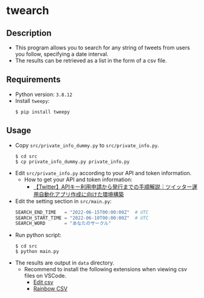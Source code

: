 # twearch
## Description
- This program allows you to search for any string of tweets from users you follow, specifying a date interval.
- The results can be retrieved as a list in the form of a csv file.

## Requirements
- Python version: `3.8.12`
- Install `tweepy`:
  ```
  $ pip install tweepy
  ```

## Usage
- Copy `src/private_info_dummy.py` to `src/private_info.py`.
  ```
  $ cd src
  $ cp private_info_dummy.py private_info.py
  ```
- Edit `src/private_info.py` according to your API and token information.
  - How to get your API and token information:
    - [【Twitter】APIキー利用申請から発行までの手順解説｜ツイッター運用自動化アプリ作成に向けた環境構築](https://di-acc2.com/system/rpa/9688/)
- Edit the setting section in `src/main.py`:
  ```python
  SEARCH_END_TIME   = "2022-06-15T00:00:00Z"  # UTC
  SEARCH_START_TIME = "2022-06-10T00:00:00Z"  # UTC
  SEARCH_WORD       = "あなたのサークル"
  ```
- Run python script:
  ```
  $ cd src
  $ python main.py
  ```
- The results are output in `data` directory.
  - Recommend to install the following extensions when viewing csv files on VSCode.
    - [Edit csv](https://marketplace.visualstudio.com/items?itemName=janisdd.vscode-edit-csv)
    - [Rainbow CSV](https://marketplace.visualstudio.com/items?itemName=mechatroner.rainbow-csv)
